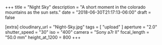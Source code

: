 +++
title = "Night Sky"
description = "A short moment in the colorado mountains as the sun sets."
date = "2018-06-30T21:17:13-06:00"
draft = false

[extra]
cloudinary_url = "Night-Sky.jpg"
tags = [
  "upload"
]
aperture = "2.0"
shutter_speed = "30"
iso = "400"
camera = "Sony a7r II"
focal_length = "50.0 mm"
height_at_1200 = 800
+++
